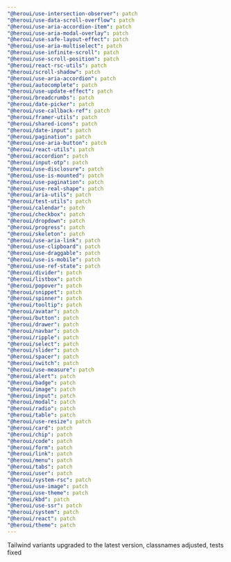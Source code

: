 ```yaml
---
"@heroui/use-intersection-observer": patch
"@heroui/use-data-scroll-overflow": patch
"@heroui/use-aria-accordion-item": patch
"@heroui/use-aria-modal-overlay": patch
"@heroui/use-safe-layout-effect": patch
"@heroui/use-aria-multiselect": patch
"@heroui/use-infinite-scroll": patch
"@heroui/use-scroll-position": patch
"@heroui/react-rsc-utils": patch
"@heroui/scroll-shadow": patch
"@heroui/use-aria-accordion": patch
"@heroui/autocomplete": patch
"@heroui/use-update-effect": patch
"@heroui/breadcrumbs": patch
"@heroui/date-picker": patch
"@heroui/use-callback-ref": patch
"@heroui/framer-utils": patch
"@heroui/shared-icons": patch
"@heroui/date-input": patch
"@heroui/pagination": patch
"@heroui/use-aria-button": patch
"@heroui/react-utils": patch
"@heroui/accordion": patch
"@heroui/input-otp": patch
"@heroui/use-disclosure": patch
"@heroui/use-is-mounted": patch
"@heroui/use-pagination": patch
"@heroui/use-real-shape": patch
"@heroui/aria-utils": patch
"@heroui/test-utils": patch
"@heroui/calendar": patch
"@heroui/checkbox": patch
"@heroui/dropdown": patch
"@heroui/progress": patch
"@heroui/skeleton": patch
"@heroui/use-aria-link": patch
"@heroui/use-clipboard": patch
"@heroui/use-draggable": patch
"@heroui/use-is-mobile": patch
"@heroui/use-ref-state": patch
"@heroui/divider": patch
"@heroui/listbox": patch
"@heroui/popover": patch
"@heroui/snippet": patch
"@heroui/spinner": patch
"@heroui/tooltip": patch
"@heroui/avatar": patch
"@heroui/button": patch
"@heroui/drawer": patch
"@heroui/navbar": patch
"@heroui/ripple": patch
"@heroui/select": patch
"@heroui/slider": patch
"@heroui/spacer": patch
"@heroui/switch": patch
"@heroui/use-measure": patch
"@heroui/alert": patch
"@heroui/badge": patch
"@heroui/image": patch
"@heroui/input": patch
"@heroui/modal": patch
"@heroui/radio": patch
"@heroui/table": patch
"@heroui/use-resize": patch
"@heroui/card": patch
"@heroui/chip": patch
"@heroui/code": patch
"@heroui/form": patch
"@heroui/link": patch
"@heroui/menu": patch
"@heroui/tabs": patch
"@heroui/user": patch
"@heroui/system-rsc": patch
"@heroui/use-image": patch
"@heroui/use-theme": patch
"@heroui/kbd": patch
"@heroui/use-ssr": patch
"@heroui/system": patch
"@heroui/react": patch
"@heroui/theme": patch
---
```


Tailwind variants upgraded to the latest version, classnames adjusted, tests fixed

